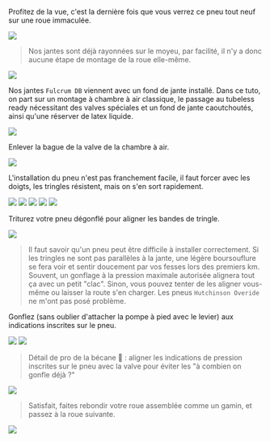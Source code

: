 Profitez de la vue, c'est la dernière fois que vous verrez ce pneu tout neuf sur une roue immaculée.

![](neuf)

> Nos jantes sont déjà rayonnées sur le moyeu, par facilité, il n'y a donc aucune étape de montage de la roue elle-même.

![](moyeu)

Nos jantes `Fulcrum DB` viennent avec un fond de jante installé. Dans ce tuto, on part sur un montage à chambre à air classique, le passage au tubeless ready nécessitant des valves spéciales et un fond de jante caoutchoutés, ainsi qu'une réserver de latex liquide.

![](fond-jante)

Enlever la bague de la valve de la chambre à air.

![](chambre)

L'installation du pneu n'est pas franchement facile, il faut forcer avec les doigts, les tringles résistent, mais on s'en sort rapidement.

![](montage1)
![](montage2)
![](montage3)
![](montage4)
![](montage5)

Triturez votre pneu dégonflé pour aligner les bandes de tringle.

![](montage6)

> Il faut savoir qu'un pneu peut être difficile à installer correctement. Si les tringles ne sont pas parallèles à la jante, une légère boursouflure se fera voir et sentir doucement par vos fesses lors des premiers km. Souvent, un gonflage à la pression maximale autorisée alignera tout ça avec un petit "clac". Sinon, vous pouvez tenter de les aligner vous-même ou laisser la route s'en charger. Les pneus `Hutchinson Overide` ne m'ont pas posé problème.

Gonflez (sans oublier d'attacher la pompe à pied avec le levier) aux indications inscrites sur le pneu.

![](gonflage1)
![](gonflage2)

> Détail de pro de la bécane 💪 : aligner les indications de pression inscrites sur le pneu avec la valve pour éviter les "à combien on gonfle déjà ?"

![](gonflé)

> Satisfait, faites rebondir votre roue assemblée comme un gamin, et passez à la roue suivante.

![](montage6)
